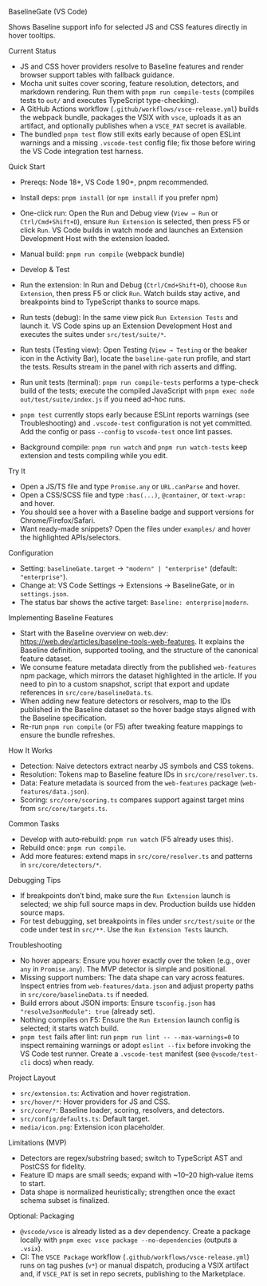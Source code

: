 BaselineGate (VS Code)

Shows Baseline support info for selected JS and CSS features directly in hover tooltips.

Current Status
- JS and CSS hover providers resolve to Baseline features and render browser support tables with fallback guidance.
- Mocha unit suites cover scoring, feature resolution, detectors, and markdown rendering. Run them with `pnpm run compile-tests` (compiles tests to `out/` and executes TypeScript type-checking).
- A GitHub Actions workflow (`.github/workflows/vsce-release.yml`) builds the webpack bundle, packages the VSIX with `vsce`, uploads it as an artifact, and optionally publishes when a `VSCE_PAT` secret is available.
- The bundled `pnpm test` flow still exits early because of open ESLint warnings and a missing `.vscode-test` config file; fix those before wiring the VS Code integration test harness.

Quick Start
- Prereqs: Node 18+, VS Code 1.90+, pnpm recommended.
- Install deps: `pnpm install` (or `npm install` if you prefer npm)
- One-click run: Open the Run and Debug view (`View → Run` or `Ctrl/Cmd+Shift+D`), ensure `Run Extension` is selected, then press F5 or click `Run`. VS Code builds in watch mode and launches an Extension Development Host with the extension loaded.
- Manual build: `pnpm run compile` (webpack bundle)

- Develop & Test
- Run the extension: In Run and Debug (`Ctrl/Cmd+Shift+D`), choose `Run Extension`, then press F5 or click `Run`. Watch builds stay active, and breakpoints bind to TypeScript thanks to source maps.
- Run tests (debug): In the same view pick `Run Extension Tests` and launch it. VS Code spins up an Extension Development Host and executes the suites under `src/test/suite/*`.
- Run tests (Testing view): Open Testing (`View → Testing` or the beaker icon in the Activity Bar), locate the `baseline-gate` run profile, and start the tests. Results stream in the panel with rich asserts and diffing.
- Run unit tests (terminal): `pnpm run compile-tests` performs a type-check build of the tests; execute the compiled JavaScript with `pnpm exec node out/test/suite/index.js` if you need ad-hoc runs.
- `pnpm test` currently stops early because ESLint reports warnings (see Troubleshooting) and `.vscode-test` configuration is not yet committed. Add the config or pass `--config` to `vscode-test` once lint passes.
- Background compile: `pnpm run watch` and `pnpm run watch-tests` keep extension and tests compiling while you edit.

Try It
- Open a JS/TS file and type `Promise.any` or `URL.canParse` and hover.
- Open a CSS/SCSS file and type `:has(...)`, `@container`, or `text-wrap:` and hover.
- You should see a hover with a Baseline badge and support versions for Chrome/Firefox/Safari.
- Want ready-made snippets? Open the files under `examples/` and hover the highlighted APIs/selectors.

Configuration
- Setting: `baselineGate.target` → `"modern" | "enterprise"` (default: `"enterprise"`).
- Change at: VS Code Settings → Extensions → BaselineGate, or in `settings.json`.
- The status bar shows the active target: `Baseline: enterprise|modern`.

Implementing Baseline Features
- Start with the Baseline overview on web.dev: https://web.dev/articles/baseline-tools-web-features. It explains the Baseline definition, supported tooling, and the structure of the canonical feature dataset.
- We consume feature metadata directly from the published `web-features` npm package, which mirrors the dataset highlighted in the article. If you need to pin to a custom snapshot, script that export and update references in `src/core/baselineData.ts`.
- When adding new feature detectors or resolvers, map to the IDs published in the Baseline dataset so the hover badge stays aligned with the Baseline specification.
- Re-run `pnpm run compile` (or F5) after tweaking feature mappings to ensure the bundle refreshes.

How It Works
- Detection: Naive detectors extract nearby JS symbols and CSS tokens.
- Resolution: Tokens map to Baseline feature IDs in `src/core/resolver.ts`.
 - Data: Feature metadata is sourced from the `web-features` package (`web-features/data.json`).
- Scoring: `src/core/scoring.ts` compares support against target mins from `src/core/targets.ts`.

Common Tasks
- Develop with auto‑rebuild: `pnpm run watch` (F5 already uses this).
- Rebuild once: `pnpm run compile`.
- Add more features: extend maps in `src/core/resolver.ts` and patterns in `src/core/detectors/*`.

Debugging Tips
- If breakpoints don’t bind, make sure the `Run Extension` launch is selected; we ship full source maps in dev. Production builds use hidden source maps.
- For test debugging, set breakpoints in files under `src/test/suite` or the code under test in `src/**`. Use the `Run Extension Tests` launch.

Troubleshooting
- No hover appears: Ensure you hover exactly over the token (e.g., over `any` in `Promise.any`). The MVP detector is simple and positional.
- Missing support numbers: The data shape can vary across features. Inspect entries from `web-features/data.json` and adjust property paths in `src/core/baselineData.ts` if needed.
- Build errors about JSON imports: Ensure `tsconfig.json` has `"resolveJsonModule": true` (already set).
- Nothing compiles on F5: Ensure the `Run Extension` launch config is selected; it starts watch build.
- `pnpm test` fails after lint: run `pnpm run lint -- --max-warnings=0` to inspect remaining warnings or adopt `eslint --fix` before invoking the VS Code test runner. Create a `.vscode-test` manifest (see `@vscode/test-cli` docs) when ready.

Project Layout
- `src/extension.ts`: Activation and hover registration.
- `src/hover/*`: Hover providers for JS and CSS.
- `src/core/*`: Baseline loader, scoring, resolvers, and detectors.
- `src/config/defaults.ts`: Default target.
- `media/icon.png`: Extension icon placeholder.

Limitations (MVP)
- Detectors are regex/substring based; switch to TypeScript AST and PostCSS for fidelity.
- Feature ID maps are small seeds; expand with ~10–20 high‑value items to start.
- Data shape is normalized heuristically; strengthen once the exact schema subset is finalized.

Optional: Packaging
- `@vscode/vsce` is already listed as a dev dependency. Create a package locally with `pnpm exec vsce package --no-dependencies` (outputs a `.vsix`).
- CI: The `VSCE Package` workflow (`.github/workflows/vsce-release.yml`) runs on tag pushes (`v*`) or manual dispatch, producing a VSIX artifact and, if `VSCE_PAT` is set in repo secrets, publishing to the Marketplace.
